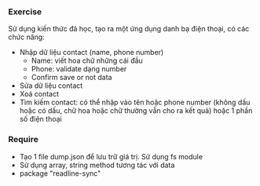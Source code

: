 ### Exercise

Sử dụng kiến thức đã học, tạo ra một ứng dụng danh bạ điện thoại, có các chức năng:

- Nhập dữ liệu contact (name, phone number)
  - Name: viết hoa chữ những cái đầu
  - Phone: validate dạng number
  - Confirm save or not data
- Sửa dữ liệu contact
- Xoá contact
- Tìm kiếm contact: có thể nhập vào tên hoặc phone number (không dấu hoặc có dấu, chữ hoa hoặc chữ thường vẫn cho ra kết quả) hoặc 1 phần số điện thoại

### Require

- Tạo 1 file dump.json để lưu trữ giá trị. Sử dụng fs module
- Sử dụng array, string method tương tác với data
- package "readline-sync"
